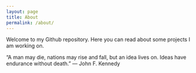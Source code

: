```yaml
---
layout: page
title: About
permalink: /about/
---
```


Welcome to my Github repository.
Here you can read about some projects I am working on.

“A man may die, nations may rise and fall, but an idea lives on. Ideas have endurance without death.” ― John F. Kennedy
